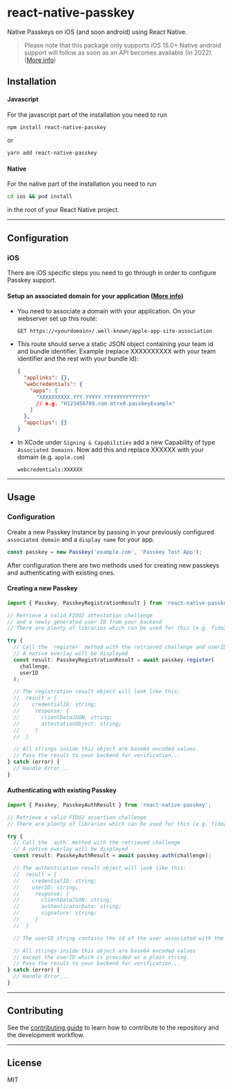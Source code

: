 # react-native-passkey

Native Passkeys on iOS (and soon android) using React Native.

> Please note that this package only supports iOS 15.0+
> Native android support will follow as soon as an API becomes available (In 2022). ([More info](https://android-developers.googleblog.com/2022/10/bringing-passkeys-to-android-and-chrome.html))

## Installation

#### Javascript

For the javascript part of the installation you need to run

```sh
npm install react-native-passkey
```

or

```sh
yarn add react-native-passkey
```

#### Native

For the native part of the installation you need to run

```sh
cd ios && pod install
```

in the root of your React Native project.

---

## Configuration

### iOS

There are iOS specific steps you need to go through in order to configure Passkey support.

#### Setup an associated domain for your application ([More info](https://developer.apple.com/documentation/xcode/supporting-associated-domains))

- You need to associate a domain with your application. On your webserver set up this route:

  ```
  GET https://<yourdomain>/.well-known/apple-app-site-association
  ```

- This route should serve a static JSON object containing your team id and bundle identifier.
  Example (replace XXXXXXXXXX with your team identifier and the rest with your bundle id):

  ```json
  {
    "applinks": {},
    "webcredentials": {
      "apps": [
        "XXXXXXXXXX.YYY.YYYYY.YYYYYYYYYYYYYY"
        // e.g. "H123456789.com.mtrx0.passkeyExample"
      ]
    },
    "appclips": {}
  }
  ```

- In XCode under `Signing & Capabilities` add a new Capability of type `Associated Domains`.
  Now add this and replace XXXXXX with your domain (e.g. `apple.com`)
  ```
  webcredentials:XXXXXX
  ```

---

## Usage

### Configuration

Create a new Passkey Instance by passing in your previously configured `associated domain` and a `display name` for your app.

```ts
const passkey = new Passkey('example.com', 'Passkey Test App');
```

After configuration there are two methods used for creating new passkeys and authenticating with existing ones.

#### Creating a new Passkey

```ts
import { Passkey, PasskeyRegistrationResult } from 'react-native-passkey';

// Retrieve a valid FIDO2 attestation challenge
// and a newly generated user ID from your backend
// There are plenty of libraries which can be used for this (e.g. fido2-lib)

try {
  // Call the `register` method with the retrieved challenge and userID
  // A native overlay will be displayed
  const result: PasskeyRegistrationResult = await passkey.register(
    challenge,
    userID
  );

  // The registration result object will look like this:
  //  result = {
  //    credentialID: string;
  //     response: {
  //       clientDataJSON: string;
  //       attestationObject: string;
  //     }
  //  }

  // All strings inside this object are base64 encoded values.
  // Pass the result to your backend for verification...
} catch (error) {
  // Handle Error...
}
```

#### Authenticating with existing Passkey

```ts
import { Passkey, PasskeyAuthResult } from 'react-native-passkey';

// Retrieve a valid FIDO2 assertion challenge
// There are plenty of libraries which can be used for this (e.g. fido2-lib)

try {
  // Call the `auth` method with the retrieved challenge
  // A native overlay will be displayed
  const result: PasskeyAuthResult = await passkey.auth(challenge);

  // The authentication result object will look like this:
  //  result = {
  //    credentialID: string;
  //    userID: string;
  //     response: {
  //       clientDataJSON: string;
  //       authenticatorData: string;
  //       signature: string;
  //     }
  //  }

  // The userID string contains the id of the user associated with the retrieved passkey.

  // All strings inside this object are base64 encoded values
  // except the userID which is provided as a plain string.
  // Pass the result to your backend for verification...
} catch (error) {
  // Handle Error...
}
```

---

## Contributing

See the [contributing guide](CONTRIBUTING.md) to learn how to contribute to the repository and the development workflow.

---

## License

MIT
